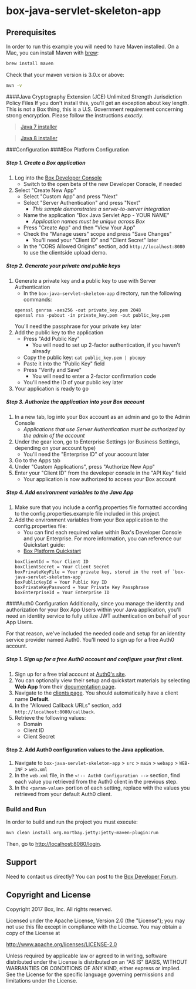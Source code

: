 # box-java-servlet-skeleton-app

## Prerequisites

In order to run this example you will need to have Maven installed. On a Mac, you can install Maven with [brew](http://brew.sh/):

```sh
brew install maven
```

Check that your maven version is 3.0.x or above:
```sh
mvn -v
```

####Java Cryptography Extension (JCE) Unlimited Strength Jurisdiction Policy Files
If you don't install this, you'll get an exception about key length. This is not a Box thing, this is a U.S. Government requirement concerning strong encryption. Please follow the instructions *exactly*.
> [Java 7 installer](http://www.oracle.com/technetwork/java/javase/downloads/jce-7-download-432124.html)

> [Java 8 installer](http://www.oracle.com/technetwork/java/javase/downloads/jce8-download-2133166.html)

###Configuration
####Box Platform Configuration
##### Step 1. Create a Box application
1. Log into the [Box Developer Console](https://developers.box.com)
    * Switch to the open beta of the new Developer Console, if needed
2. Select "Create New App"
    * Select "Custom App" and press "Next"
    * Select "Server Authentication" and press "Next"
        * *This sample demonstrates a server-to-server integration*
    * Name the application "Box Java Servlet App - YOUR NAME"
        * *Application names must be unique across Box*
    * Press "Create App" and then "View Your App"
    * Check the "Manage users" scope and press "Save Changes"
        * You'll need your "Client ID" and "Client Secret" later
    * In the "CORS Allowed Origins" section, add `http://localhost:8080` to use the clientside upload demo.

##### Step 2. Generate your private and public keys
1. Generate a private key and a public key to use with Server Authentication
    * In the `box-java-servlet-skeleton-app` directory, run the following commands:
    ```
    openssl genrsa -aes256 -out private_key.pem 2048
    openssl rsa -pubout -in private_key.pem -out public_key.pem
    ```
    You'll need the passphrase for your private key later
2. Add the public key to the application
    * Press "Add Public Key"
        * You will need to set up 2-factor authentication, if you haven't already
    * Copy the public key: `cat public_key.pem | pbcopy`
    * Paste it into the "Public Key" field
    * Press "Verify and Save"
        * You will need to enter a 2-factor confirmation code
    * You'll need the ID of your public key later
3. Your application is ready to go

##### Step 3. Authorize the application into your Box account
1. In a new tab, log into your Box account as an admin and go to the Admin Console
    * *Applications that use Server Authentication must be authorized by the admin of the account*
2. Under the gear icon, go to Enterprise Settings (or Business Settings, depending on your account type)
    * You'll need the "Enterprise ID" of your account later
3. Go to the Apps tab
3. Under "Custom Applications", press "Authorize New App"
4. Enter your "Client ID" from the developer console in the "API Key" field
    * Your application is now authorized to access your Box account

##### Step 4. Add environment variables to the Java App
1. Make sure that you include a config.properties file formatted according to the config.properties.example file included in this project.
2. Add the environment variables from your Box application to the config.properties file:
    * You can find each required value within Box's Developer Console and your Enterprise. For more information, you can reference our Quickstart guide:
    * [Box Platform Quickstart](https://docs.box.com/docs/getting-started-box-platform)
    ```
    boxClientId = Your Client ID
    boxClientSecret = Your Client Secret
    boxPrivateKeyFile = Your private key, stored in the root of `box-java-servlet-skeleton-app`
    boxPublicKeyId = Your Public Key ID
    boxPrivateKeyPassword = Your Private Key Passphrase
    boxEnterpriseId = Your Enterprise ID
    ```

####Auth0 Configuration
Additionally, since you manage the identity and authorization for your Box App Users within your Java application, you'll need an identity service to fully utilize JWT authentication on behalf of your App Users.

For that reason, we've included the needed code and setup for an identity service provider named Auth0. You'll need to sign up for a free Auth0 account.

##### Step 1. Sign up for a free Auth0 account and configure your first client.
1. Sign up for a free trial account at [Auth0's site](https://auth0.com/).
2. You can optionally view their setup and quickstart materials by selecting **Web App** from their [documentation page](https://auth0.com/docs).
3. Navigate to the [clients page](https://manage.auth0.com/#/clients). You should automatically have a client name **Default**.
4. In the "Allowed Callback URLs" section, add `http://localhost:8080/callback`.
5. Retrieve the following values:
    * Domain
    * Client ID
    * Client Secret

#### Step 2. Add Auth0 configuration values to the Java application.
1. Navigate to `box-java-servlet-skeleton-app` > `src` > `main` > `webapp` > `WEB-INF` > `web.xml`
2. In the `web.xml` file, in the `<!-- Auth0 Configuration -->` section, find each value you retrieved from the Auth0 client in the previous step.
3. In the `<param-value>` portion of each setting, replace with the values you retrieved from your default Auth0 client.


### Build and Run

In order to build and run the project you must execute:
```sh
mvn clean install org.mortbay.jetty:jetty-maven-plugin:run
```

Then, go to [http://localhost:8080/login](http://localhost:8080/login).

Support
-------

Need to contact us directly? You can post to the
[Box Developer Forum](https://community.box.com/t5/Developer-Forum/bd-p/DeveloperForum).

Copyright and License
---------------------

Copyright 2017 Box, Inc. All rights reserved.

Licensed under the Apache License, Version 2.0 (the "License");
you may not use this file except in compliance with the License.
You may obtain a copy of the License at

   http://www.apache.org/licenses/LICENSE-2.0

Unless required by applicable law or agreed to in writing, software
distributed under the License is distributed on an "AS IS" BASIS,
WITHOUT WARRANTIES OR CONDITIONS OF ANY KIND, either express or implied.
See the License for the specific language governing permissions and
limitations under the License.